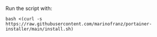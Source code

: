 Run the script with:

    bash <(curl -s https://raw.githubusercontent.com/marinofranz/portainer-installer/main/install.sh)
